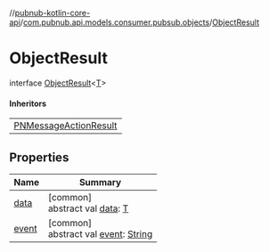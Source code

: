 //[pubnub-kotlin-core-api](../../../index.md)/[com.pubnub.api.models.consumer.pubsub.objects](../index.md)/[ObjectResult](index.md)

# ObjectResult

interface [ObjectResult](index.md)&lt;[T](index.md)&gt;

#### Inheritors

| |
|---|
| [PNMessageActionResult](../../com.pubnub.api.models.consumer.pubsub.message_actions/-p-n-message-action-result/index.md) |

## Properties

| Name | Summary |
|---|---|
| [data](data.md) | [common]<br>abstract val [data](data.md): [T](index.md) |
| [event](event.md) | [common]<br>abstract val [event](event.md): [String](https://kotlinlang.org/api/latest/jvm/stdlib/kotlin/-string/index.html) |
